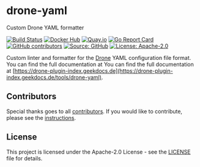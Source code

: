 # drone-yaml

Custom Drone YAML formatter

[![Build Status](https://img.shields.io/drone/build/thegeeklab/drone-yaml?logo=drone&server=https%3A%2F%2Fdrone.thegeeklab.de)](https://drone.thegeeklab.de/thegeeklab/drone-yaml)
[![Docker Hub](https://img.shields.io/badge/dockerhub-latest-blue.svg?logo=docker&logoColor=white)](https://hub.docker.com/r/thegeeklab/drone-yaml)
[![Quay.io](https://img.shields.io/badge/quay-latest-blue.svg?logo=docker&logoColor=white)](https://quay.io/repository/thegeeklab/drone-yaml)
[![Go Report Card](https://goreportcard.com/badge/github.com/thegeeklab/drone-yaml)](https://goreportcard.com/report/github.com/thegeeklab/drone-yaml)
[![GitHub contributors](https://img.shields.io/github/contributors/thegeeklab/drone-yaml)](https://github.com/thegeeklab/drone-yaml/graphs/contributors)
[![Source: GitHub](https://img.shields.io/badge/source-github-blue.svg?logo=github&logoColor=white)](https://github.com/thegeeklab/drone-yaml)
[![License: Apache-2.0](https://img.shields.io/github/license/thegeeklab/drone-yaml)](https://github.com/thegeeklab/drone-yaml/blob/main/LICENSE)

Custom linter and formatter for the [Drone](https://github.com/drone/drone) YAML configuration file format. You can find the full documentation at You can find the full documentation at [https://drone-plugin-index.geekdocs.de](https://drone-plugin-index.geekdocs.de/tools/drone-yaml).

## Contributors

Special thanks goes to all [contributors](https://github.com/thegeeklab/drone-yaml/graphs/contributors). If you would like to contribute, please see the [instructions](https://github.com/thegeeklab/drone-yaml/blob/main/CONTRIBUTING.md).

## License

This project is licensed under the Apache-2.0 License - see the [LICENSE](https://github.com/thegeeklab/drone-yaml/blob/main/LICENSE) file for details.
